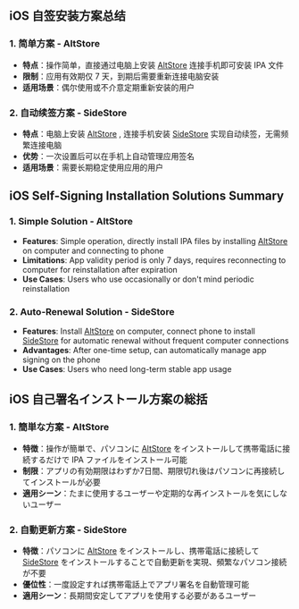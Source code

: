 ## iOS 自签安装方案总结
### 1. 简单方案 - AltStore
- **特点**：操作简单，直接通过电脑上安装 [AltStore](https://altstore.io/) 连接手机即可安装 IPA 文件
- **限制**：应用有效期仅 7 天，到期后需要重新连接电脑安装
- **适用场景**：偶尔使用或不介意定期重新安装的用户

### 2. 自动续签方案 - SideStore
- **特点**：电脑上安装 [AltStore](https://altstore.io/) , 连接手机安装 [SideStore](https://sidestore.io/) 实现自动续签，无需频繁连接电脑
- **优势**：一次设置后可以在手机上自动管理应用签名
- **适用场景**：需要长期稳定使用应用的用户

## iOS Self-Signing Installation Solutions Summary
### 1. Simple Solution - AltStore
- **Features**: Simple operation, directly install IPA files by installing [AltStore](https://altstore.io/) on computer and connecting to phone
- **Limitations**: App validity period is only 7 days, requires reconnecting to computer for reinstallation after expiration
- **Use Cases**: Users who use occasionally or don't mind periodic reinstallation

### 2. Auto-Renewal Solution - SideStore
- **Features**: Install [AltStore](https://altstore.io/) on computer, connect phone to install [SideStore](https://sidestore.io/) for automatic renewal without frequent computer connections
- **Advantages**: After one-time setup, can automatically manage app signing on the phone
- **Use Cases**: Users who need long-term stable app usage

## iOS 自己署名インストール方案の総括
### 1. 簡単な方案 - AltStore
- **特徴**：操作が簡単で、パソコンに [AltStore](https://altstore.io/) をインストールして携帯電話に接続するだけで IPA ファイルをインストール可能
- **制限**：アプリの有効期限はわずか7日間、期限切れ後はパソコンに再接続してインストールが必要
- **適用シーン**：たまに使用するユーザーや定期的な再インストールを気にしないユーザー

### 2. 自動更新方案 - SideStore
- **特徴**：パソコンに [AltStore](https://altstore.io/) をインストールし、携帯電話に接続して [SideStore](https://sidestore.io/) をインストールすることで自動更新を実現、頻繁なパソコン接続が不要
- **優位性**：一度設定すれば携帯電話上でアプリ署名を自動管理可能
- **適用シーン**：長期間安定してアプリを使用する必要があるユーザー
